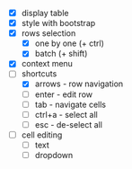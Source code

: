  - [x] display table
 - [x] style with bootstrap
 - [x] rows selection
   * [x] one by one (+ ctrl)
   * [x] batch (+ shift)
 - [x] context menu
 - [ ] shortcuts
   * [x] arrows - row navigation
   * [ ] enter - edit row
   * [ ] tab - navigate cells
   * [ ] ctrl+a - select all
   * [ ] esc - de-select all
 - [ ] cell editing
   * [ ] text
   * [ ] dropdown
